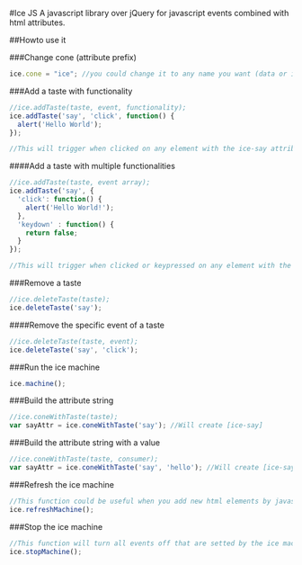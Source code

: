 #Ice JS
A javascript library over jQuery for javascript events combined with html attributes.

##Howto use it

###Change cone (attribute prefix)
```js
ice.cone = "ice"; //you could change it to any name you want (data or ice preffered.)
```

###Add a taste with functionality
```js
//ice.addTaste(taste, event, functionality);
ice.addTaste('say', 'click', function() {
  alert('Hello World');
});

//This will trigger when clicked on any element with the ice-say attribute.
```

####Add a taste with multiple functionalities
```js
//ice.addTaste(taste, event array);
ice.addTaste('say', {
  'click': function() {
    alert('Hello World!');
  },
  'keydown' : function() {
    return false;
  }
});

//This will trigger when clicked or keypressed on any element with the ice-say attribute.
```

###Remove a taste
```js
//ice.deleteTaste(taste);
ice.deleteTaste('say');
```

####Remove the specific event of a taste
```js
//ice.deleteTaste(taste, event);
ice.deleteTaste('say', 'click');
```

###Run the ice machine
```js
ice.machine();
```

###Build the attribute string
```js
//ice.coneWithTaste(taste);
var sayAttr = ice.coneWithTaste('say'); //Will create [ice-say]
```

###Build the attribute string with a value
```js
//ice.coneWithTaste(taste, consumer);
var sayAttr = ice.coneWithTaste('say', 'hello'); //Will create [ice-say="hello"]
```

###Refresh the ice machine
```js
//This function could be useful when you add new html elements by javascript.
ice.refreshMachine();
```

###Stop the ice machine
```js
//This function will turn all events off that are setted by the ice machine
ice.stopMachine();
```
